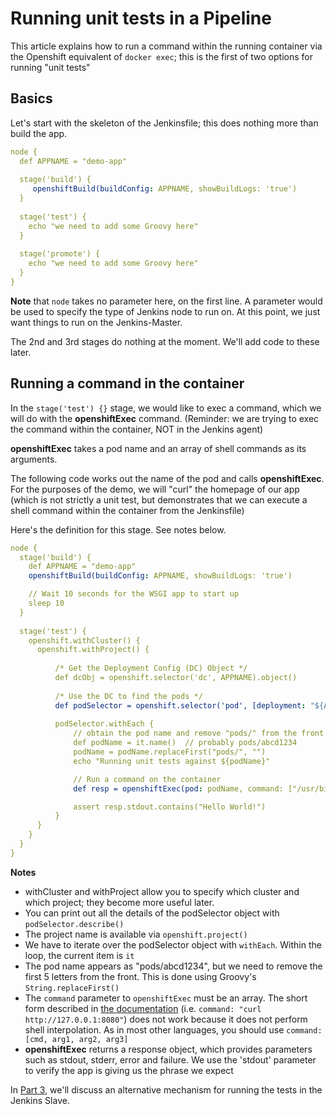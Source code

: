 # Running unit tests in a Pipeline

This article explains how to run a command within the running
container via the Openshift equivalent of `docker exec`; this is the
first of two options for running "unit tests" 

## Basics

Let's start with the skeleton of the Jenkinsfile; this does nothing more
than build the app.

```yaml
node {
  def APPNAME = "demo-app"
  
  stage('build') {
     openshiftBuild(buildConfig: APPNAME, showBuildLogs: 'true')
  }
  
  stage('test') {
    echo "we need to add some Groovy here"
  }
  
  stage('promote') {
    echo "we need to add some Groovy here"
  }
}
```

**Note** that `node` takes no parameter here, on the first line. A parameter
would be used to specify the type of Jenkins node to run on. At this point, 
we just want things to run on the Jenkins-Master.

The 2nd and 3rd stages do nothing at the moment. We'll add code to these later.


## Running a command in the container
In the `stage('test') {}` stage, we would like to exec a command, which we
will do with the **openshiftExec** command. (Reminder: we are trying to exec
the command within the container, NOT in the Jenkins agent)

**openshiftExec** takes a pod name and an array of shell
commands as its arguments.

The following code works out the name of the pod and calls **openshiftExec**.
For the purposes of the demo, we will "curl" the homepage of our app (which
is not strictly a unit test, but demonstrates that we can execute a shell
command within the container from the Jenkinsfile)

Here's the definition for this stage. See notes below.

```yaml
node {
  stage('build') {
    def APPNAME = "demo-app"
    openshiftBuild(buildConfig: APPNAME, showBuildLogs: 'true')

    // Wait 10 seconds for the WSGI app to start up
    sleep 10
  }
  
  stage('test') {
    openshift.withCluster() {
      openshift.withProject() {
      
          /* Get the Deployment Config (DC) Object */
          def dcObj = openshift.selector('dc', APPNAME).object()
          
          /* Use the DC to find the pods */
          def podSelector = openshift.selector('pod', [deployment: "${APPNAME}-${dcObj.status.latestVersion}"])
          
          podSelector.withEach {
              // obtain the pod name and remove "pods/" from the front.
              def podName = it.name()  // probably pods/abcd1234
              podName = podName.replaceFirst("pods/", "")
              echo "Running unit tests against ${podName}"

              // Run a command on the container
              def resp = openshiftExec(pod: podName, command: ["/usr/bin/curl", "http://127.0.0.1:8080/"])

              assert resp.stdout.contains("Hello World!")              
          }
      }
    }
  }
}
```
**Notes**
* withCluster and withProject allow you to specify which cluster and which
  project; they become more useful later.
* You can print out all the details of the podSelector object with 
  `podSelector.describe()`
* The project name is available via `openshift.project()`
* We have to iterate over the podSelector object with `withEach`. Within the
  loop, the current item is `it`
* The pod name appears as "pods/abcd1234", but we need to remove the first 5
  letters from the front. This is done using Groovy's `String.replaceFirst()`
* The `command` parameter to `openshiftExec` must be an array. The short form
  described in 
  [the documentation](https://github.com/openshift/jenkins-plugin#run-openshift-exec)
  (i.e. `command: "curl http://127.0.0.1:8080"`)
  does not work because it does not perform shell interpolation. As in most
  other languages, you should use `command: [cmd, arg1, arg2, arg3]`
* **openshiftExec** returns a response object, which provides parameters such
  as stdout, stderr, error and failure. We use the 'stdout' parameter to
  verify the app is giving us the phrase we expect


In [Part 3](Part03_JenkinsSlave.md), we'll discuss an alternative mechanism
for running the tests in the Jenkins Slave. 
